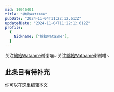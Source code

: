 ```yaml
---
mid: 10046401
title: "綿飴Wataame"
pubDate: "2024-11-04T11:22:12.612Z"
updatedDate: "2024-11-04T11:22:12.612Z"
profile:
  {
    Nickname: ["綿飴Wataame"],
  }
---
```


关注[綿飴Wataame](https://space.bilibili.com/10046401)谢谢喵~ 关注[綿飴Wataame](https://space.bilibili.com/10046401)谢谢喵~

## 此条目有待补充
你可以在[这里](https://github.com/Yuhanawa/VTuber.ICU-Content/edit/master/v/綿飴Wataame/index.md)编辑本文
